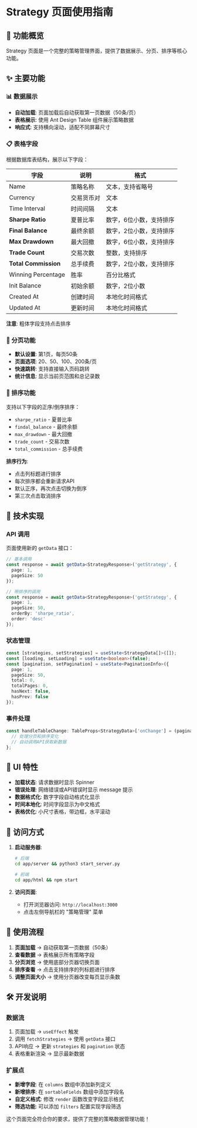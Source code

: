 # Strategy 页面使用指南

## 🎯 功能概览

Strategy 页面是一个完整的策略管理界面，提供了数据展示、分页、排序等核心功能。

## ✨ 主要功能

### 📊 数据展示
- **自动加载**: 页面加载后自动获取第一页数据（50条/页）
- **表格展示**: 使用 Ant Design Table 组件展示策略数据
- **响应式**: 支持横向滚动，适配不同屏幕尺寸

### 📋 表格字段

根据数据库表结构，展示以下字段：

| 字段 | 说明 | 格式 |
|------|------|------|
| Name | 策略名称 | 文本，支持省略号 |
| Currency | 交易货币对 | 文本 |
| Time Interval | 时间间隔 | 文本 |
| **Sharpe Ratio** | 夏普比率 | 数字，6位小数，支持排序 |
| **Final Balance** | 最终余额 | 数字，2位小数，支持排序 |
| **Max Drawdown** | 最大回撤 | 数字，6位小数，支持排序 |
| **Trade Count** | 交易次数 | 整数，支持排序 |
| **Total Commission** | 总手续费 | 数字，2位小数，支持排序 |
| Winning Percentage | 胜率 | 百分比格式 |
| Init Balance | 初始余额 | 数字，2位小数 |
| Created At | 创建时间 | 本地化时间格式 |
| Updated At | 更新时间 | 本地化时间格式 |

**注意**: 粗体字段支持点击排序

### 📄 分页功能

- **默认设置**: 第1页，每页50条
- **页面选项**: 20、50、100、200条/页
- **快速跳转**: 支持直接输入页码跳转
- **统计信息**: 显示当前页范围和总记录数

### 🔄 排序功能

支持以下字段的正序/倒序排序：
- `sharpe_ratio` - 夏普比率
- `findal_balance` - 最终余额  
- `max_drawdown` - 最大回撤
- `trade_count` - 交易次数
- `total_commission` - 总手续费

**排序行为**:
- 点击列标题进行排序
- 每次排序都会重新请求API
- 默认正序，再次点击切换为倒序
- 第三次点击取消排序

## 🔧 技术实现

### API 调用

页面使用新的 `getData` 接口：

```typescript
// 基本调用
const response = await getData<StrategyResponse>('getStrategy', {
  page: 1,
  pageSize: 50
});

// 带排序的调用
const response = await getData<StrategyResponse>('getStrategy', {
  page: 1,
  pageSize: 50,
  orderBy: 'sharpe_ratio',
  order: 'desc'
});
```

### 状态管理

```typescript
const [strategies, setStrategies] = useState<StrategyData[]>([]);
const [loading, setLoading] = useState<boolean>(false);
const [pagination, setPagination] = useState<PaginationInfo>({
  page: 1,
  pageSize: 50,
  total: 0,
  totalPages: 0,
  hasNext: false,
  hasPrev: false
});
```

### 事件处理

```typescript
const handleTableChange: TableProps<StrategyData>['onChange'] = (paginationConfig, filters, sorter) => {
  // 处理分页和排序变化
  // 自动调用API获取新数据
};
```

## 🎨 UI 特性

- **加载状态**: 请求数据时显示 Spinner
- **错误处理**: 网络错误或API错误时显示 message 提示
- **数据格式化**: 数字字段自动格式化显示
- **时间本地化**: 时间字段显示为中文格式
- **表格优化**: 小尺寸表格，带边框，水平滚动

## 🚀 访问方式

1. **启动服务器**:
   ```bash
   # 后端
   cd app/server && python3 start_server.py

   # 前端
   cd app/html && npm start
   ```

2. **访问页面**:
   - 打开浏览器访问: `http://localhost:3000`
   - 点击左侧导航栏的 "策略管理" 菜单

## 📱 使用流程

1. **页面加载** → 自动获取第一页数据（50条）
2. **查看数据** → 表格展示所有策略字段
3. **分页浏览** → 使用底部分页器切换页面
4. **排序查看** → 点击支持排序的列标题进行排序
5. **调整页面大小** → 使用分页器改变每页显示条数

## 🛠️ 开发说明

### 数据流
1. 页面加载 → `useEffect` 触发
2. 调用 `fetchStrategies` → 使用 `getData` 接口
3. API响应 → 更新 `strategies` 和 `pagination` 状态
4. 表格重新渲染 → 显示最新数据

### 扩展点
- **新增字段**: 在 `columns` 数组中添加新列定义
- **新增排序**: 在 `sortableFields` 数组中添加字段名
- **自定义格式**: 修改 `render` 函数改变字段显示格式
- **筛选功能**: 可以添加 `filters` 配置实现字段筛选

这个页面完全符合你的要求，提供了完整的策略数据管理功能！
